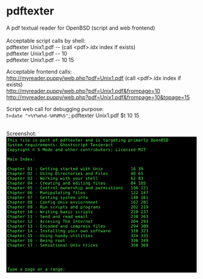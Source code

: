 # pdftexter
A pdf textual reader for OpenBSD (script and web frontend) 
<br><br>
Acceptable script calls by shell:
<br>
pdftexter Unix1.pdf --  (call &lt;pdf&gt;.idx index if exists)  
pdftexter Unix1.pdf -- 10  
pdftexter Unix1.pdf -- 10 15  

Acceptable frontend calls:
<br>
http://myreader.puppy/web.php?pdf=Unix1.pdf  (call &lt;pdf&gt;.idx index if exists)  
http://myreader.puppy/web.php?pdf=Unix1.pdf&frompage=10  
http://myreader.puppy/web.php?pdf=Unix1.pdf&frompage=10&topage=15  

Script web call for debugging purpose:
<br>
t=`date "+%Y%m%d-%H%M%S"`; pdftexter Unix1.pdf $t 10 15

<br>
Screenshot:  

<img src="screenshot1.png">
